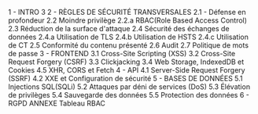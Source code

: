 1 - INTRO	3
2 - RÈGLES DE SÉCURITÉ TRANSVERSALES
2.1 - Défense en profondeur
2.2 Moindre privilège
2.2.a RBAC(Role Based Access Control)
2.3 Réduction de la surface d'attaque
2.4 Sécurité des échanges de données
2.4.a Utilisation de TLS
2.4.b Utilisation de HSTS
2.4.c Utilisation de CT
2.5 Conformité du contenu présenté
2.6 Audit
2.7 Politique de mots de passe
3 - FRONTEND
3.1 Cross-Site Scripting (XSS)
3.2 Cross-Site Request Forgery (CSRF)
3.3 Clickjacking
3.4 Web Storage, IndexedDB et Cookies
4.5 XHR, CORS et Fetch
4 - API
4.1 Server-Side Request Forgery (SSRF)
4.2 XXE et Configuration de sécurité
5 - BASES DE DONNÉES
5.1 Injections SQL(SQLi)
5.2 Attaques par déni de services (DoS)
5.3 Élévation de privilèges
5.4 Sauvegarde des données
5.5 Protection des données
6 - RGPD
ANNEXE
Tableau RBAC
